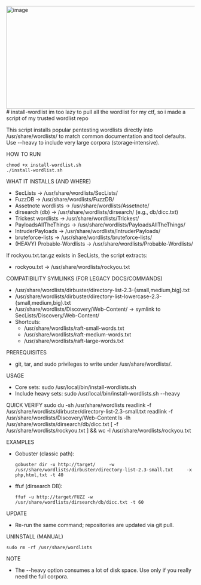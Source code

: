 <img width="624" height="275" alt="image" src="https://github.com/user-attachments/assets/4d55b9dc-411c-473a-8e4d-35b53c7fef54" /># install-wordlist
im too lazy to pull all the wordlist for my ctf, so i made a script of my trusted wordlist repo

This script installs popular pentesting wordlists directly into /usr/share/wordlists/ to match common documentation and tool defaults.
Use --heavy to include very large corpora (storage‑intensive).

HOW TO RUN
```
chmod +x install-wordlist.sh
./install-wordlist.sh
```

WHAT IT INSTALLS (AND WHERE)
- SecLists -> /usr/share/wordlists/SecLists/
- FuzzDB -> /usr/share/wordlists/FuzzDB/
- Assetnote wordlists -> /usr/share/wordlists/Assetnote/
- dirsearch (db) -> /usr/share/wordlists/dirsearch/   (e.g., db/dicc.txt)
- Trickest wordlists -> /usr/share/wordlists/Trickest/
- PayloadsAllTheThings -> /usr/share/wordlists/PayloadsAllTheThings/
- IntruderPayloads -> /usr/share/wordlists/IntruderPayloads/
- bruteforce-lists -> /usr/share/wordlists/bruteforce-lists/
- (HEAVY) Probable-Wordlists -> /usr/share/wordlists/Probable-Wordlists/

If rockyou.txt.tar.gz exists in SecLists, the script extracts:
- rockyou.txt -> /usr/share/wordlists/rockyou.txt

COMPATIBILITY SYMLINKS (FOR LEGACY DOCS/COMMANDS)
- /usr/share/wordlists/dirbuster/directory-list-2.3-{small,medium,big}.txt
- /usr/share/wordlists/dirbuster/directory-list-lowercase-2.3-{small,medium,big}.txt
- /usr/share/wordlists/Discovery/Web-Content/ -> symlink to SecLists/Discovery/Web-Content/
- Shortcuts:
  - /usr/share/wordlists/raft-small-words.txt
  - /usr/share/wordlists/raft-medium-words.txt
  - /usr/share/wordlists/raft-large-words.txt

PREREQUISITES
- git, tar, and sudo privileges to write under /usr/share/wordlists/.

USAGE
- Core sets:
  sudo /usr/local/bin/install-wordlists.sh
- Include heavy sets:
  sudo /usr/local/bin/install-wordlists.sh --heavy

QUICK VERIFY
  sudo du -sh /usr/share/wordlists
  readlink -f /usr/share/wordlists/dirbuster/directory-list-2.3-small.txt
  readlink -f /usr/share/wordlists/Discovery/Web-Content
  ls -lh /usr/share/wordlists/dirsearch/db/dicc.txt
  [ -f /usr/share/wordlists/rockyou.txt ] && wc -l /usr/share/wordlists/rockyou.txt

EXAMPLES
- Gobuster (classic path):
  ```
  gobuster dir -u http://target/     -w /usr/share/wordlists/dirbuster/directory-list-2.3-small.txt     -x php,html,txt -t 40
   ```

- ffuf (dirsearch DB):
  ```
  ffuf -u http://target/FUZZ -w /usr/share/wordlists/dirsearch/db/dicc.txt -t 60
  ```

UPDATE
- Re-run the same command; repositories are updated via git pull.

UNINSTALL (MANUAL)
  ```
  sudo rm -rf /usr/share/wordlists
  ```

  

NOTE
- The --heavy option consumes a lot of disk space. Use only if you really need the full corpora.

